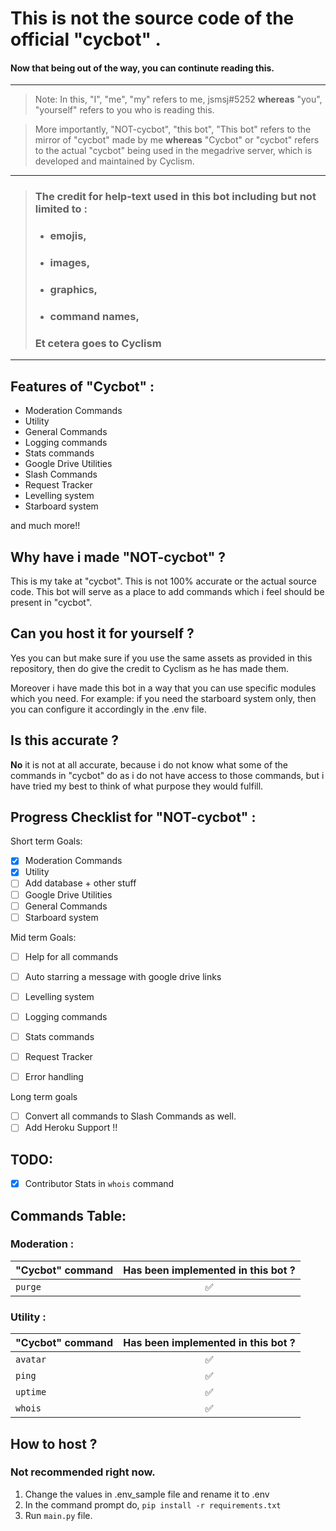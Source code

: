 # This is not the source code of the official "cycbot" .
#### Now that being out of the way, you can continute reading this.
---

>Note: In this, "I", "me", "my" refers to me, jsmsj#5252
**whereas**
"you", "yourself" refers to you who is reading this.

> More importantly, "NOT-cycbot", "this bot", "This bot" refers to the mirror of "cycbot" made by me
**whereas**
"Cycbot" or "cycbot" refers to the actual "cycbot" being used in the megadrive server, which is developed and maintained by Cyclism.


------------


> ### The credit for help-text used in this bot including but not limited to :
>- ### emojis,
>- ### images,
>- ### graphics,
>- ### command names,
>### Et cetera goes to Cyclism


------------

## Features of "Cycbot" : 
- Moderation Commands
- Utility
- General Commands
- Logging commands
- Stats commands
- Google Drive Utilities
- Slash Commands
- Request Tracker
- Levelling system
- Starboard system

and much more!!


## Why have i made "NOT-cycbot" ?
This is my take at "cycbot". This is not 100% accurate or the actual source code.
This bot will serve as a place to add commands which i feel should be present in "cycbot".

## Can you host it for yourself ?
Yes you can but make sure if you use the same assets as provided in this repository, then do give the credit to Cyclism as he has made them.

Moreover i have made this bot in a way that you can use specific modules which you need. For example: if you need the starboard system only, then you can configure it accordingly in the .env file.

## Is this accurate ?
**No** it is not at all accurate, because i do not know what some of the commands in "cycbot" do as i do not have access to those commands, but i have tried my best to think of what purpose they would fulfill.

## Progress Checklist for "NOT-cycbot" :
Short term Goals: 
- [x] Moderation Commands
- [x] Utility
- [ ] Add database + other stuff
- [ ] Google Drive Utilities
- [ ] General Commands
- [ ] Starboard system

Mid term Goals: 
- [ ] Help for all commands
- [ ] Auto starring a message with google drive links
- [ ] Levelling system
- [ ] Logging commands
- [ ] Stats commands
- [ ] Request Tracker
- [ ] Error handling


Long term goals
- [ ] Convert all commands to Slash Commands as well.
- [ ] Add Heroku Support !!

## TODO:
- [x] Contributor Stats in `whois` command

## Commands Table:

### Moderation :

"Cycbot" command | Has been implemented in this bot ? 
:---------------- | :--------------------------------:
`purge`           | ✅

### Utility :

"Cycbot" command | Has been implemented in this bot ? 
:---------------- | :--------------------------------:
`avatar`           | ✅
`ping` | ✅
`uptime` | ✅
`whois` | ✅









## How to host ?

### Not recommended right now.

1. Change the values in .env_sample file and rename it to .env
2. In the command prompt do, `pip install -r requirements.txt`
3. Run `main.py` file.

